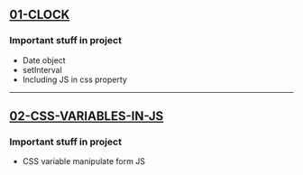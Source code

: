 [01-CLOCK](https://kwl-clock.netlify.app/) 
---
### Important stuff in project
- Date object
- setInterval
- Including JS in css property

---

[02-CSS-VARIABLES-IN-JS](https://kwl-css-variables-in-js.netlify.app/) 
---
### Important stuff in project
- CSS variable manipulate form JS


